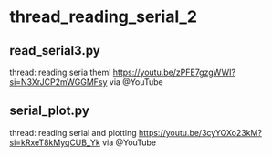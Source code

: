 # thread_reading_serial_2

## read_serial3.py

thread: reading seria theml https://youtu.be/zPFE7gzgWWI?si=N3XrJCP2mWGGMFsy via @YouTube 

## serial_plot.py

thread: reading serial and plotting https://youtu.be/3cyYQXo23kM?si=kRxeT8kMyqCUB_Yk via @YouTube 

